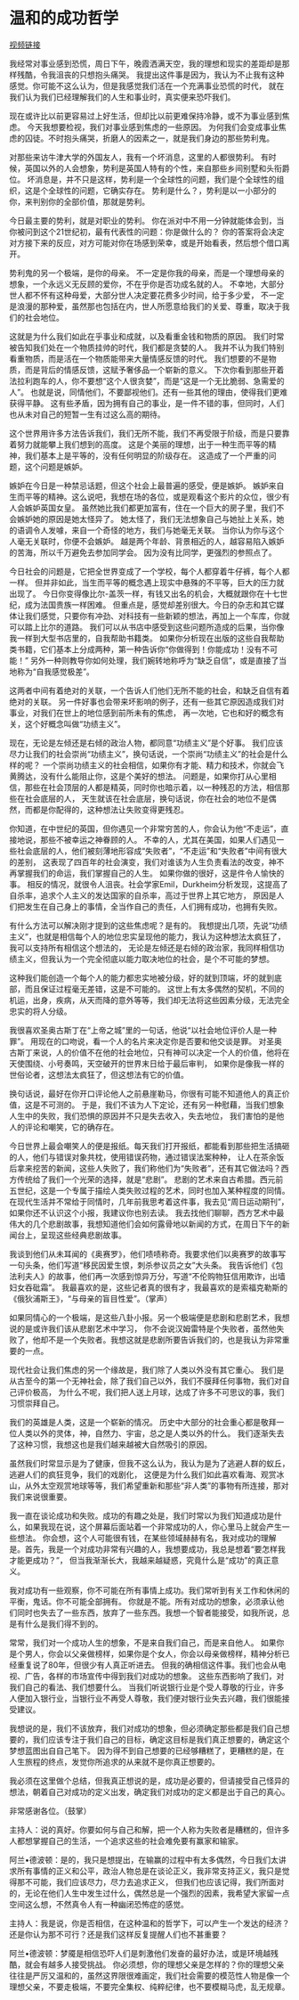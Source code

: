 # 温和的成功哲学

[视频链接](https://www.bilibili.com/video/BV1Lh411o73U)

我经常对事业感到恐慌，周日下午，晚霞洒满天空，我的理想和现实的差距却是那样残酷，令我沮丧的只想抱头痛哭。
我提出这件事是因为，我认为不止我有这种感觉。你可能不这么认为，但是我感觉我们活在一个充满事业恐慌的时代，
就在我们认为我们已经理解我们的人生和事业时，真实便来恐吓我们。

现在或许比以前更容易过上好生活，但却比以前更难保持冷静，或不为事业感到焦虑。
今天我想要检视，我们对事业感到焦虑的一些原因。
为何我们会变成事业焦虑的囚徒。不时抱头痛哭，折磨人的因素之一，就是我们身边的那些势利鬼。

对那些来访牛津大学的外国友人，我有一个坏消息，这里的人都很势利。
有时候，英国以外的人会想象，势利是英国人特有的个性，来自那些乡间别墅和头衔爵位。
坏消息是，并不只是这样，势利是一个全球性的问题，我们是个全球性的组织，这是个全球性的问题，它确实存在。
势利是什么？，势利是以一小部分的你，来判别你的全部价值，那就是势利。

今日最主要的势利，就是对职业的势利。
你在派对中不用一分钟就能体会到，当你被问到这个21世纪初，最有代表性的问题：你是做什么的？
你的答案将会决定对方接下来的反应，对方可能对你在场感到荣幸，或是开始看表，然后想个借口离开。

势利鬼的另一个极端，是你的母亲。
不一定是你我的母亲，而是一个理想母亲的想象，一个永远义无反顾的爱你，不在乎你是否功成名就的人。
不幸地，大部分世人都不怀有这种母爱，大部分世人决定要花费多少时间，给于多少爱，
不一定是浪漫的那种爱，虽然那也包括在内，世人所愿意给我们的关爱、尊重，取决于我们的社会地位。

这就是为什么我们如此在乎事业和成就，以及看重金钱和物质的原因。
我们时常被告知我们处在一个物质挂帅的时代，我们都是贪婪的人。
我并不认为我们特别看重物质，而是活在一个物质能带来大量情感反馈的时代。
我们想要的不是物质，而是背后的情感反馈，这赋予奢侈品一个崭新的意义。
下次你看到那些开着法拉利跑车的人，你不要想“这个人很贪婪”，而是“这是一个无比脆弱、急需爱的人”。
也就是说，同情他们，不要鄙视他们。还有一些其他的理由，使得我们更难获得平静。
这有些矛盾，因为拥有自己的事业，是一件不错的事，但同时，人们也从未对自己的短暂一生有过这么高的期待。

这个世界用许多方法告诉我们，我们无所不能，我们不再受限于阶级，而是只要靠着努力就能攀上我们想到的高度。
这是个美丽的理想，出于一种生而平等的精神，我们基本上是平等的，没有任何明显的阶级存在。
这造成了一个严重的问题，这个问题是嫉妒。

嫉妒在今日是一种禁忌话题，但这个社会上最普遍的感受，便是嫉妒。
嫉妒来自生而平等的精神。这么说吧，我想在场的各位，或是观看这个影片的众位，很少有人会嫉妒英国女皇。
虽然她比我们都更加富有，住在一个巨大的房子里，我们不会嫉妒她的原因是她太怪异了。
她太怪了，我们无法想象自己与她扯上关系，她的语调令人发噱，来自一个奇怪的地方，我们与她毫无关联。
当你认为你与这个人毫无关联时，你便不会嫉妒。
越是两个年龄、背景相近的人，越容易陷入嫉妒的苦海，所以千万避免去参加同学会。
因为没有比同学，更强烈的参照点了。

今日社会的问题是，它把全世界变成了一个学校，每个人都穿着牛仔裤，每个人都一样。
但并非如此，当生而平等的概念遇上现实中悬殊的不平等，巨大的压力就出现了。
今日你变得像比尔-盖茨一样，有钱又出名的机会，大概就跟你在十七世纪，成为法国贵族一样困难。
但重点是，感觉却差别很大。今日的杂志和其它媒体让我们感觉，只要你有冲劲、对科技有一些新颖的想法，再加上一个车库，你就可以踏上比尔的道路。
我们可以从书店中感受到这些问题所造成的后果，当你像我一样到大型书店里的，自我帮助书籍类。
如果你分析现在出版的这些自我帮助类书籍，它们基本上分成两种，第一种告诉你“你做得到！你能成功！没有不可能！”
另外一种则教导你如何处理，我们婉转地称呼为“缺乏自信”，或是直接了当地称为“自我感觉极差”。

这两者中间有着绝对的关联，一个告诉人们他们无所不能的社会，和缺乏自信有着绝对的关联。
另一件好事也会带来坏影响的例子，还有一些其它原因造成我们对事业，对我们在世上的地位感到前所未有的焦虑，
再一次地，它也和好的概念有关，这个好概念叫做“功绩主义”。

现在，无论是左倾还是右倾的政治人物，都同意“功绩主义”是个好事。
我们应该尽力让我们的社会崇尚“功绩主义”，换句话说，一个崇尚“功绩主义”的社会是什么样的呢？
一个崇尚功绩主义的社会相信，如果你有才能、精力和技术，你就会飞黄腾达，没有什么能阻止你，这是个美好的想法。
问题是，如果你打从心里相信，那些在社会顶层的人都是精英，同时你也暗示着，以一种残忍的方法，相信那些在社会底层的人，
天生就该在社会底层，换句话说，你在社会的地位不是偶然，而都是你配得的，这种想法让失败变得更残忍。

你知道，在中世纪的英国，但你遇见一个非常穷苦的人，你会认为他“不走运”，直接地说，那些不被幸运之神眷顾的人。
不幸的人，尤其在美国，如果人们遇见一些社会底层的人，他们被刻薄地形容成“失败者”，“不走运”和“失败者”中间有很大的差别，
这表现了四百年的社会演变，我们对谁该为人生负责看法的改变，神不再掌握我们的命运，我们掌握自己的人生。
如果你做的很好，这是件令人愉快的事。
相反的情况，就很令人沮丧。社会学家Emil，Durkheim分析发现，这提高了自杀率，追求个人主义的发达国家的自杀率，高过于世界上其它地方，
原因是人们把发生在自己身上的事情，全当作自己的责任，人们拥有成功，也拥有失败。

有什么方法可以解决刚才提到的这些焦虑呢？是有的。
我想提出几项，先说“功绩主义”，也就是相信每个人的地位忠实呈现他的能力，我认为这种想法太疯狂了，我可以支持所有相信这个想法的，
无论是左倾还是右倾的政治家，我同样相信功绩主义，但我认为一个完全彻底以能力取决地位的社会，是个不可能的梦想。

这种我们能创造一个每个人的能力都忠实地被分级，好的就到顶端，坏的就到底部，而且保证过程毫无差错，这是不可能的。
这世上有太多偶然的契机，不同的机运，出身，疾病，从天而降的意外等等，我们却无法将这些因素分级，无法完全忠实的将人分级。

我很喜欢圣奥古斯丁在“上帝之城”里的一句话，他说“以社会地位评价人是一种罪”。
用现在的口吻说，看一个人的名片来决定你是否要和他交谈是罪。
对圣奥古斯丁来说，人的价值不在他的社会地位，只有神可以决定一个人的价值，他将在天使围绕、小号奏鸣，天空破开的世界末日给于最后审判，
如果你是像我一样的世俗论者，这想法太疯狂了，但这想法有它的价值。

换句话说，最好在你开口评论他人之前悬崖勒马，你很有可能不知道他人的真正价值，这是不可测的。
于是，我们不该为人下定论，还有另一种慰藉，当我们想象人生中的失败，我们恐惧的原因并不只是失去收入，失去地位，
我们害怕的是他人的评论和嘲笑，它的确存在。

今日世界上最会嘲笑人的便是报纸。每天我们打开报纸，都能看到那些把生活搞砸的人，他们与错误对象共枕，使用错误药物，通过错误法案种种，
让人在茶余饭后拿来挖苦的新闻，这些人失败了，我们称他们为“失败者”，还有其它做法吗？西方传统给了我们一个光荣的选择，就是“悲剧”。
悲剧的艺术来自古希腊。西元前五世纪，这是一个专属于描绘人类失败过程的艺术，同时也加入某种程度的同情。
在现代生活并不常给于同情时，几年前我思考着这件事，我去见“周日运动期刊”，如果你还不认识这个小报，我建议你也别去读。
我去找他们聊聊，西方艺术中最伟大的几个悲剧故事，我想知道他们会如何露骨地以新闻的方式，在周日下午的新闻台上，呈现这些经典悲剧故事。

我谈到他们从未耳闻的《奥赛罗》，他们啧啧称奇。我要求他们以奥赛罗的故事写一句头条，他们写道“移民因爱生恨，刺杀参议员之女”大头条。
我告诉他们《包法利夫人》的故事，他们再一次感到惊异万分，写道“不伦购物狂信用欺诈，出墙妇女吞砒霜”。
我最喜欢的是，这些记者真的很有才，我最喜欢的是索福克勒斯的《俄狄浦斯王》，“与母亲的盲目性爱”。（掌声）

如果同情心的一个极端，是这些八卦小报。另一个极端便是悲剧和悲剧艺术，我想说的是或许我们该从悲剧艺术中学习，
你不会说汉姆雷特是个失败者，虽然他失败了，他却不是一个失败者。我想这就是悲剧所要告诉我们的，也是我认为非常重要的一点。

现代社会让我们焦虑的另一个缘故是，我们除了人类以外没有其它重心。
我们是从古至今的第一个无神社会，除了我们自己以外，我们不膜拜任何事物，我们对自己评价极高，
为什么不呢，我们把人送上月球，达成了许多不可思议的事，我们习惯崇拜自己。

我们的英雄是人类，这是一个崭新的情况。
历史中大部分的社会重心都是敬拜一位人类以外的灵体，神，自然力、宇宙，总之是人类以外的什么。
我们逐渐失去了这种习惯，我想这也是我们越来越被大自然吸引的原因。

虽然我们时常显示是为了健康，但我不这么认为，我认为是为了逃避人群的蚁丘，逃避人们的疯狂竞争，我们的戏剧化，
这便是为什么我们如此喜欢看海、观赏冰山，从外太空观赏地球等等，我们希望重新和那些“非人类”的事物有所连接，那对我们来说很重要。

我一直在谈论成功和失败。成功的有趣之处是，我们时常以为我们知道成功是什么，如果我现在说，这个屏幕后面站着一个非常成功的人，你心里马上就会产生一些想法。
你会想，这个人可能很有钱，在某些领域赫赫有名，我对成功的理解是。首先，我是一个对成功非常有兴趣的人，我想要成功，我总是想着“要怎样我才能更成功？”，
但当我渐渐长大，我越来越疑惑，究竟什么是“成功”的真正意义。

我对成功有一些观察，你不可能在所有事情上成功。我们常听到有关工作和休闲的平衡，鬼话。你不可能全部拥有。
你就是不能。所有对成功的想象，必须承认他们同时也失去了一些东西，放弃了一些东西。我想一个智者能接受，如我所说，总是有什么是我们得不到的。

常常，我们对一个成功人生的想象，不是来自我们自己，而是来自他人。
如果你是个男人，你会以父亲做榜样，如果你是个女人，你会以母亲做榜样，精神分析已经重复说了80年，但很少有人真正听进去。
但我的确相信这件事。我们也会从电视、广告，各样的市场宣传中得到我们对成功的想象。
这些东西影响了我们，对我们自己的看法、我们想要什么。
当我们听说银行业是个受人尊敬的行业，许多人便加入银行业，当银行业不再受人尊敬，我们便对银行业失去兴趣，我们很能接受建议。

我想说的是，我们不该放弃，我们对成功的想象，但必须确定那些都是我们自己想要的，我们应该专注于我们自己的目标，确定这目标是我们真正想要的，确定这个梦想蓝图出自自己笔下。
因为得不到自己想要的已经够糟糕了，更糟糕的是，在人生旅程的终点，发觉你所追求的从来就不是你真正想要的。

我必须在这里做个总结，但我真正想说的是，成功是必要的，但请接受自己怪异的想法，朝着自己对成功的定义出发，确定我们对成功的定义都是出于自己的真心。

非常感谢各位。（鼓掌）

主持人：说的真好。你要如何与自己和解，把一个人称为失败者是糟糕的，但许多人都想掌握自己的生活，一个追求这些的社会难免要有赢家和输家。

阿兰•德波顿：是的，我只是想提出，在输赢的过程中有太多偶然，今日我们太讲求所有事情的正义和公平，政治人物总是在谈论正义，我非常支持正义，我只是觉得那不可能，我们应该尽力，尽力去追求正义，
但我们也应该记得，我们所面对的，无论在他们人生中发生过什么，偶然总是一个强烈的因素，我希望大家留一点空间这么想，不然真令人有一种幽闭恐怖症的感觉。

主持人：我是说，你是否相信，在这种温和的哲学下，可以产生一个发达的经济？还是你认为那不可行？还是我们这样反复提醒人们也不甚重要？

阿兰•德波顿：梦魇是相信恐吓人们是刺激他们发奋的最好办法，或是环境越残酷，就会有越多人接受挑战。
你必须想，你的理想父亲是怎样的？你的理想父亲往往是严厉又温和的，虽然这界限很难画定，我们社会需要的模范性人物是像一个理想父亲，不要走极端，不要完全集权、纯粹纪律，也不要模糊马虎，乱无规章。


